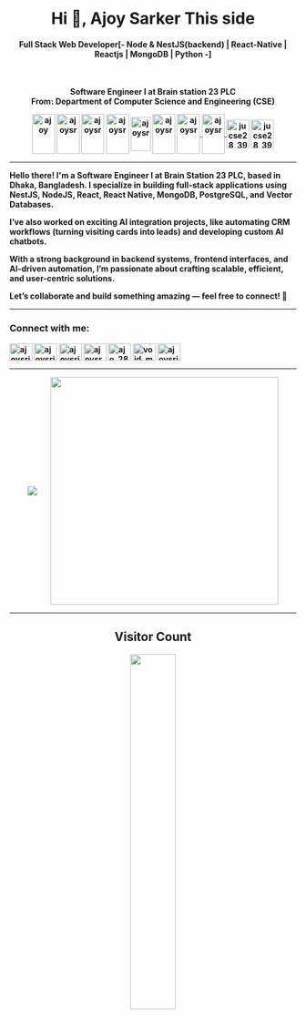 <h1 align="center">Hi 👋, Ajoy Sarker This side</a></h1>
<h4 align="center">Full Stack Web Developer[- Node & NestJS(backend) | React-Native | Reactjs | MongoDB | Python -] </h4> <br/>

<p align="center"> <b>Software Engineer I at Brain station 23 PLC <b/><br/>
     From: Department of <b>Computer Science and Engineering (CSE)</b> </P>

  <p align="center" style="bg-color:grey">
<a href="https://www.linkedin.com/in/ajoysrju/" target="blank"><img align="center" src="https://cdn.jsdelivr.net/npm/simple-icons@3.0.1/icons/linkedin.svg" alt="ajoy" height="70" width="40" /></a>    
<a href="https://medium.com/@jucse28.384" target="blank"><img align="center" src="https://cdn.jsdelivr.net/npm/simple-icons@3.0.1/icons/medium.svg" alt="ajoysr" height="70" width="40" /></a>     
<a href="https://www.instagram.com/ajoysr/" target="blank"><img align="center" src="https://cdn.jsdelivr.net/npm/simple-icons@3.0.1/icons/instagram.svg" alt="ajoysr" height="70" width="40" /></a>   
<a href="https://web.facebook.com/ajoysrju?_rdc=1&_rdr" target="blank"><img align="center" src="https://cdn.jsdelivr.net/npm/simple-icons@3.0.1/icons/facebook.svg" alt="ajoysr" height="70" width="40" /></a>       
  <a href="https://discord.gg/ajoysrju" target="blank"><img align="center" src="https://img.icons8.com/ios/256/discord-logo--v1.png" alt="ajoysr" height="60" width="35" /></a> 
<a href="https://atcoder.jp/users/ajoy384" target="blank"><img align="center" src="https://img.atcoder.jp/assets/top/img/logo_bk.svg" alt="ajoysr" height="70" width="40" /></a> 
<a href="https://codeforces.com/profile/void_main" target="blank"><img align="center" src="https://cdn.jsdelivr.net/npm/simple-icons@3.0.1/icons/codeforces.svg" alt="ajoysr" height="70" width="40" /> </a>  
<a href="https://www.codechef.com/users/ajoy_28_384" target="blank"><img align="center" src="https://cdn.jsdelivr.net/npm/simple-icons@3.0.1/icons/codechef.svg" alt="ajoysr" height="70" width="40" /> </a>  
<a href="https://www.hackerrank.com/Jucse28_384" target="blank"><img align="center" src="https://img.icons8.com/windows/256/hackerrank.png" alt="jucse28_391" height="50" width="40" /></a>
<a href="https://www.stopstalk.com/user/profile/ajoysrju" target="blank"><img align="center" src="https://img.icons8.com/ios-glyphs/256/code.png" alt="jucse28_391" height="50" width="40" /></a>
</p>

<hr/>
Hello there!  
I'm a Software Engineer I at Brain Station 23 PLC, based in Dhaka, Bangladesh. I specialize in building full-stack applications using NestJS, NodeJS, React, React Native, MongoDB, PostgreSQL, and Vector Databases.  

I’ve also worked on exciting AI integration projects, like automating CRM workflows (turning visiting cards into leads) and developing custom AI chatbots.  

With a strong background in backend systems, frontend interfaces, and AI-driven automation, I’m passionate about crafting scalable, efficient, and user-centric solutions.  

Let’s collaborate and build something amazing — feel free to connect! 🚀  


 
 ---

<h3 align="left">Connect with me:</h3>
<p align="left">
<a href="https://twitter.com/ajoysrju" target="blank"><img align="center" src="https://raw.githubusercontent.com/rahuldkjain/github-profile-readme-generator/master/src/images/icons/Social/twitter.svg" alt="ajoysrju" height="30" width="40" /></a>
<a href="https://linkedin.com/in/ajoysrju" target="blank"><img align="center" src="https://raw.githubusercontent.com/rahuldkjain/github-profile-readme-generator/master/src/images/icons/Social/linked-in-alt.svg" alt="ajoysrju" height="30" width="40" /></a>
<a href="https://fb.com/ajoysrju" target="blank"><img align="center" src="https://raw.githubusercontent.com/rahuldkjain/github-profile-readme-generator/master/src/images/icons/Social/facebook.svg" alt="ajoysrju" height="30" width="40" /></a>
<a href="https://instagram.com/ajoysr" target="blank"><img align="center" src="https://raw.githubusercontent.com/rahuldkjain/github-profile-readme-generator/master/src/images/icons/Social/instagram.svg" alt="ajoysr" height="30" width="40" /></a>
<a href="https://www.codechef.com/users/ajo_28_384" target="blank"><img align="center" src="https://cdn.jsdelivr.net/npm/simple-icons@3.1.0/icons/codechef.svg" alt="ajo_28_384" height="30" width="40" /></a>
<a href="https://codeforces.com/profile/void_main" target="blank"><img align="center" src="https://raw.githubusercontent.com/rahuldkjain/github-profile-readme-generator/master/src/images/icons/Social/codeforces.svg" alt="void_main" height="30" width="40" /></a>
<a href="https://discord.gg/ajoysrju" target="blank"><img align="center" src="https://raw.githubusercontent.com/rahuldkjain/github-profile-readme-generator/master/src/images/icons/Social/discord.svg" alt="ajoysrju" height="30" width="40" /></a>
</p>

<hr/>
<div style="display: flex; justify-content: center; align-items: center; gap:14px">  
   <img src="https://leetcard.jacoblin.cool/Ajoysrk?theme=dark" style="margin-right: 10px;" />  
   <img width="400" src="https://github-readme-stats.vercel.app/api?username=AJOYSR&theme=vue-dark&show_icons=true&hide_border=true&count_private=true" />  
</div>
<hr/>

<h2 align="center">Visitor Count</h2>
<p align="center">
  <img align="center" alt="" width="40%" src="https://profile-counter.glitch.me/AJOYSR/count.svg" />
</p>

<p align="center">
     
<!-- <img align="center" src="https://github-readme-streak-stats.herokuapp.com/?user=AJOYSR&" alt="" /><br/> -->

<!-- ![AJOY'S GitHub stats](https://github-readme-stats.vercel.app/api?username=AJOYSR&count_private=true) -->
<!-- ![AJOYSR's GitHub stats](https://github-readme-stats.vercel.app/api?username=AJOYSR&show_icons=true&theme=transparent)
</p>
<br/>

[![Top Langs card](https://github-readme-stats.vercel.app/api/top-langs/?username=AJOYSR&card_width=550)](https://github.com/AJOYSR/AJOYSR) -->

